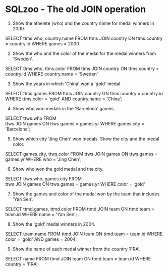 # SQLzoo - The old JOIN operation


1. Show the athelete (who) and the country name for medal winners in 2000.

SELECT
   ttms.who, country.name 
FROM 
   ttms JOIN country ON ttms.country = country.id
WHERE
   games = 2000 
   
   
2. Show the who and the color of the medal for the medal winners from 'Sweden'.

SELECT
   ttms.who, ttms.color
FROM 
   ttms JOIN country ON ttms.country = country.id
WHERE
   country.name = 'Sweden'


3. Show the years in which 'China' won a 'gold' medal.

SELECT
   ttms.games
FROM 
   ttms JOIN country ON ttms.country = country.id
WHERE
   ttms.color = 'gold' AND country.name = 'China';
   
 
 4. Show who won medals in the 'Barcelona' games.
 
 SELECT
   ttws.who
FROM  
   ttws JOIN games ON ttws.games = games.yr
WHERE
   games.city = 'Barcelona';


5. Show which city 'Jing Chen' won medals. Show the city and the medal color.

SELECT 
   games.city, ttws.color 
FROM
   ttws JOIN games ON ttws.games = games.yr
WHERE 
   who = 'Jing Chen';
   

6. Show who won the gold medal and the city.

SELECT
   ttws.who, games.city 
FROM  
   ttws JOIN games ON ttws.games = games.yr
WHERE 
   color = 'gold' 


7.  Show the games and color of the medal won by the team that includes 'Yan Sen'.

SELECT
   ttmd.games, ttmd.color 
FROM 
   ttmd JOIN team ON ttmd.team = team.id
WHERE
   name = 'Yan Sen';


8. Show the 'gold' medal winners in 2004.

SELECT 
   team.name
FROM 
   ttmd JOIN team ON ttmd.team = team.id
WHERE
   color = 'gold' AND games = 2004;
   
   
9. Show the name of each medal winner from the country 'FRA'.

SELECT
   name 
FROM 
   ttmd JOIN team ON ttmd.team = team.id 
WHERE 
   country = 'FRA';
